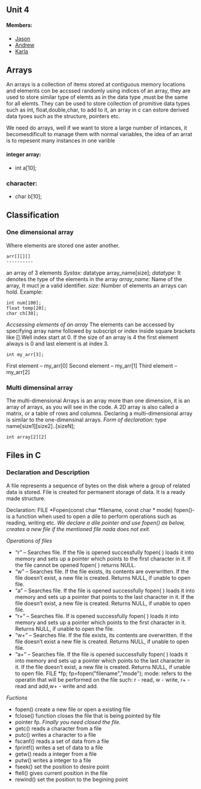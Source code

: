 
## Unit 4 
#### Members: 
* [Jason](https://github.com/JasonPinelo95/Programming_2/edit/master/UNIT_4)
* [Andrew]()
* [Karla](https://github.com/karlave14/C--and-python/blob/master/arraysfiles3.md)

## Arrays 

An arrays is a collection of items stored at contiguous memory 
locations and elements con be accssed randomly using indices of 
an array, they are used to store similar type of elemts as in
the data type ,must be the same for all elemts. 
They can be used to store collection of promitive data types 
such as int, float,double,char, to add to it, an array in c can
estore derived data tyoes such as the structure, pointers etc. 

We need do arrays, well if we want to store a large number of
intances, it becomesdificult to manage them with normal variables, 
the idea of an arrat is to repesent many instances in one varible

#### integer array: 

 * int a[10];

### character:
 
 * char b[10];

## Classification 

### One dimensional array
Where elements are stored one aster another. 

	arr[][][]
	----------
   an array of 3 elements
 *Systax:* datatype array_name[size];
 *datatype:* It denotes the type of the elements in the array
 *array_name:* Name of the array, It muct je a valid identifier. 
 *size:* Number of elements an arrays can hold. 
Example: 

	int num[100];
	float temp[20];
	char ch[30];  
 *Accsessing elements of an array*
 The elements can be accessed by specifying array name followed 
by subscript or index inside square brackets like [].Well index 
start at 0. If the size of an array is 4 the first element always 
is 0 and last element is at index 3. 

	int my_arr[3];
 
 First element – my_arr[0]
 Second element – my_arr[1]
 Third element – my_arr[2]

### Multi dimensinal array   

 The multi-dimensional Arrays is an array more than one dimension, 
 it is an array of arrays, as you will see in the code. A 2D array 
 is also called a matrix, or a table of rows and columns.
 Declaring a multi-dimensional array is similar to 
 the one-dimensinal arrays. 
 *Form of declaration:*
  type name[size1][size2]..[sizeN];
       
	int array[2][2]

## Files in C 



### Declaration and Description 

A file represents a sequence of bytes on the disk where a group of related data is stored. File is created for permanent 
 storage of data. It is a ready made structure.

Declaration: FILE *Fopen(const char *filename, const char * mode)
fopen()- is a function when used to open a dile to perform 
 operations such as reading, writing etc. 
*We declare a dile pointer and use fopen() as below, creates 
 a new file if the mentioned file nada does not exit.*
	
  *Operations of files*
 * “r” – Searches file. If the file is opened successfully fopen( ) loads 
  it into memory and sets up a pointer which points to the first character in it. 
  If the file cannot be opened fopen( ) returns NULL.
 * “w” – Searches file. If the file exists, its contents are overwritten. If the file doesn’t exist, 
 a new file is created. Returns NULL, if unable to open file.
 * “a” – Searches file. If the file is opened successfully fopen( ) loads it into memory and sets up 
  a pointer that points to the last character in it. 
  If the file doesn’t exist, a new file is created. Returns NULL, if unable to open file.
 * “r+” – Searches file. If is opened successfully fopen( ) loads it into memory and sets up a pointer 
  which points to the first character in it. 
  Returns NULL, if unable to open the file.
 * “w+” – Searches file. If the file exists, its contents are overwritten. If the file doesn’t exist a 
  new file is created. Returns NULL, if unable to open file.
 * “a+” – Searches file. If the file is opened successfully fopen( ) loads it into memory and sets up a 
  pointer which points to the last character in it. 
  If the file doesn’t exist, a new file is created. Returns NULL, if unable to open file.
	FILE *fp;
	fp=fopen("filename","mode");
 mode: refers to the operatin that will be performed on the file
 such: r - read, w - write, r+ - read and add,w+ - write and add.

 *Fuctions*
 * fopen() create a new file or open a existing file
 * fclose() function closes the file that is being pointed by file 
 * pointer fp. *Finally you need closed the file.*
 * getc() reads a character from a file
 * putc() writes a character to a file
 * fscanf() reads a set of data from a file
 * fprintf() writes a set of data to a file
 * getw() reads a integer from a file
 * putw() writes a integer to a file
 * fseek() set the position to desire point
 * ftell() gives current position in the file
 * rewind() set the position to the begining point
